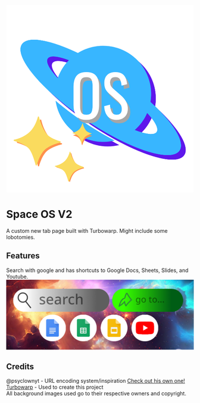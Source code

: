 ![Logo containing a blue planet like Saturn, with yellow stars and the word OS](https://github.com/AGameboyIsNotAvaliable/space-os/blob/main/media/spaceoslogov2.png/?raw=true)
# Space OS V2
A custom new tab page built with Turbowarp. Might include some lobotomies.
## Features
Search with google and has shortcuts to Google Docs, Sheets, Slides, and Youtube.\
![Image of a new tab containg search engine, go to button, and buttons to the 4 google products above](https://github.com/AGameboyIsNotAvaliable/space-os/blob/main/media/spaceos.png/?raw=true)
## Credits
@psyclownyt - URL encoding system/inspiration [Check out his own one!](https://github.com/PSYclownYT/scratch-os)\
[Turbowarp](https://turbowarp.org/) - Used to create this project\
All background images used go to their respective owners and copyright.
